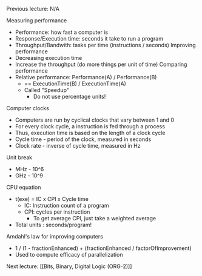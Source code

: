 Previous lecture: N/A


Measuring performance
- Performance: how fast a computer is
- Response/Execution time: seconds it take to run a program
- Throughput/Bandwith: tasks per time (instructions / seconds)
Improving performance
- Decreasing execution time
- Increase the throughput (do more things per unit of time)
Comparing performance
- Relative performance: Performance(A) /  Performance(B)
	- == ExecutionTime(B) / ExecutionTime(A)
	- Called "Speedup"
		- Do not use percentage units!

Computer clocks
- Computers are run by cyclical clocks that vary between 1 and 0
- For every clock cycle, a instruction is fed through a process
- Thus, execution time is based on the length of a clock cycle
- Cycle time - period of the clock, measured in seconds
- Clock rate - inverse of cycle time, measured in Hz

Unit break
- MHz - 10^6
- GHz - 10^9

CPU equation
- t(exe) = IC x CPI x Cycle time
	- IC: Instruction count of a program
	- CPI: cycles per instruction
		- To get average CPI, just take a weighted average
- Total units : seconds/program!

Amdahl's law for improving computers
- 1 / (1 - fractionEnhanced) + (fractionEnhanced / factorOfImprovement)
- Used to compute efficacy of parallelization



Next lecture: [[Bits, Binary, Digital Logic (ORG-2)]]